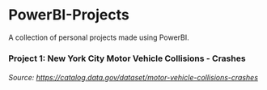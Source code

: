 # PowerBI-Projects
A collection of personal projects made using PowerBI. 

###  Project 1: New York City Motor Vehicle Collisions - Crashes  
###### Source: https://catalog.data.gov/dataset/motor-vehicle-collisions-crashes
